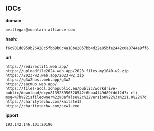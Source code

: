 
## IOCs

__domain__:

```text
bvillegas@mountain-alliance.com
```
__hash__:

```text
f6c901d8959b26428c5fbb9b0c4a18be2057bb4d22e85bfe2442c0a8744a9ff6
```
__url__:

```text
https://redirectit1.web.app/
https://uploadfile2024.web.app/2023-files-my1040-w2.zip
https://2023-w2.web.app/2023-w2.zip
https://g3w2host.web.app/g3w2
https://sacmuo.web.app/
https://files-accl.zohopublic.eu/public/workdrive-public/download/dcyo813923950520542f6bba4f49d89fddf2d?x-cli-msg=%7b%22isfileowner%22%3afalse%2c%22version%22%3a%221.0%22%7d
https://charitytechw.com/knitste12
https://charitytechw.com/sew1.exe
```
__ipport__:

```text
193.142.146.101:20190
```